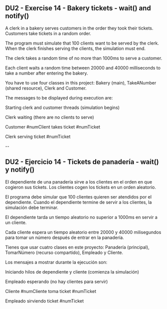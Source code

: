 ## DU2 - Exercise 14 - Bakery tickets - wait() and notify()

A clerk in a bakery serves customers in the order they took their tickets. Customers take tickets in a random order.

The program must simulate that 100 clients want to be served by the clerk. When the clerk finishes serving the clients, the simulation must end.

The clerk takes a random time of no more than 1000ms to serve a customer.

Each client waits a random time between 20000 and 40000 milliseconds to take a number after entering the bakery.

You have to use four classes in this project: Bakery (main), TakeANumber (shared resource), Clerk and Customer.

The messages to be displayed during execution are:

Starting clerk and customer threads (simulation begins)

Clerk waiting (there are no clients to serve)

Customer #numClient takes ticket #numTicket

Clerk serving ticket #numTicket

--

## DU2 - Ejercicio 14 - Tickets de panadería - wait() y notify()

El dependiente de una panadería sirve a los clientes en el orden en que cogieron sus tickets. Los clientes cogen los tickets en un orden aleatorio.

El programa debe simular que 100 clientes quieren ser atendidos por el dependiente. Cuando el dependiente termine de servir a los clientes, la simulación debe terminar.

El dependiente tarda un tiempo aleatorio no superior a 1000ms en servir a un cliente.

Cada cliente espera un tiempo aleatorio entre 20000 y 40000 milisegundos para tomar un número después de entrar en la panadería.

Tienes que usar cuatro clases en este proyecto: Panadería (principal), TomarNúmero (recurso compartido), Empleado y Cliente.

Los mensajes a mostrar durante la ejecución son:

Iniciando hilos de dependiente y cliente (comienza la simulación)

Empleado esperando (no hay clientes para servir)

Cliente #numCliente toma ticket #numTicket

Empleado sirviendo ticket #numTicket
